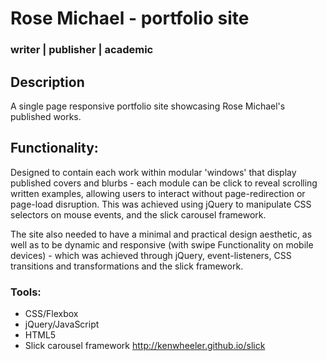 # Rose Michael - portfolio site
### writer  |  publisher  |  academic

## Description
A single page responsive portfolio site showcasing Rose Michael's published works.

## Functionality:
Designed to contain each work within modular 'windows' that display published covers and blurbs - each module can be click to reveal scrolling written examples, allowing users to interact without page-redirection or page-load disruption. This was achieved using jQuery to manipulate CSS selectors on mouse events, and the slick carousel framework.

The site also needed to have a minimal and practical design aesthetic, as well as to be dynamic and responsive (with swipe Functionality on mobile devices) - which was achieved through jQuery, event-listeners, CSS transitions and transformations and the slick framework.

### Tools:
- CSS/Flexbox
- jQuery/JavaScript
- HTML5
- Slick carousel framework http://kenwheeler.github.io/slick
